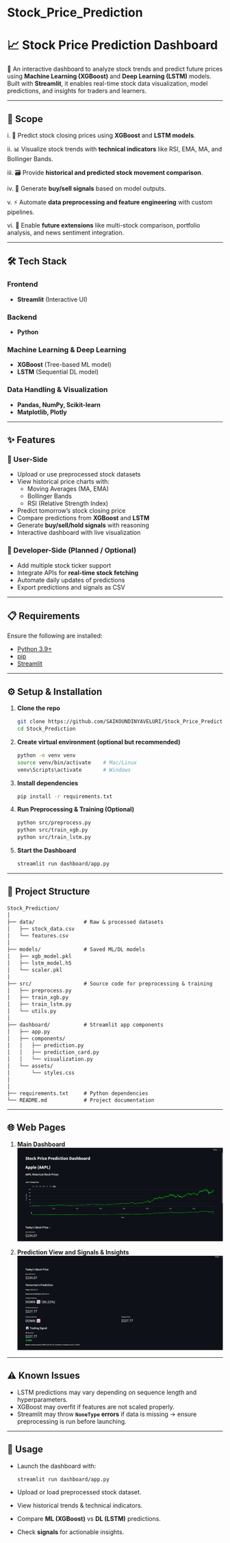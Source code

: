 # Stock_Price_Prediction


# 📈 Stock Price Prediction Dashboard  

🚀 An interactive dashboard to analyze stock trends and predict future prices using **Machine Learning (XGBoost)** and **Deep Learning (LSTM)** models. Built with **Streamlit**, it enables real-time stock data visualization, model predictions, and insights for traders and learners.  

---

## 🎯 Scope  

i. 🤖 Predict stock closing prices using **XGBoost** and **LSTM models**.  

ii. 📊 Visualize stock trends with **technical indicators** like RSI, EMA, MA, and Bollinger Bands.  

iii. 🗃️ Provide **historical and predicted stock movement comparison**.  

iv. 🔔 Generate **buy/sell signals** based on model outputs.  

v. ⚡ Automate **data preprocessing and feature engineering** with custom pipelines.  

vi. 🧩 Enable **future extensions** like multi-stock comparison, portfolio analysis, and news sentiment integration.  

---

## 🛠️ Tech Stack  

### Frontend  
- **Streamlit** (Interactive UI)  

### Backend  
- **Python**  

### Machine Learning & Deep Learning  
- **XGBoost** (Tree-based ML model)  
- **LSTM** (Sequential DL model)  

### Data Handling & Visualization  
- **Pandas, NumPy, Scikit-learn**  
- **Matplotlib, Plotly**  

---

## ✨ Features  

### 👤 User-Side  
- Upload or use preprocessed stock datasets  
- View historical price charts with:  
  - Moving Averages (MA, EMA)  
  - Bollinger Bands  
  - RSI (Relative Strength Index)  
- Predict tomorrow’s stock closing price  
- Compare predictions from **XGBoost** and **LSTM**  
- Generate **buy/sell/hold signals** with reasoning  
- Interactive dashboard with live visualization  

### 🔐 Developer-Side (Planned / Optional)  
- Add multiple stock ticker support  
- Integrate APIs for **real-time stock fetching**  
- Automate daily updates of predictions  
- Export predictions and signals as CSV  

---

## 📋 Requirements  

Ensure the following are installed:  

- [Python 3.9+](https://www.python.org/downloads/)  
- [pip](https://pip.pypa.io/en/stable/installation/)  
- [Streamlit](https://streamlit.io/)  

---

## ⚙️ Setup & Installation  

1. **Clone the repo**  
   ```bash
   git clone https://github.com/SAIKOUNDINYAVELURI/Stock_Price_Prediction.git
   cd Stock_Prediction
   ```

2. **Create virtual environment (optional but recommended)**  
   ```bash
   python -m venv venv
   source venv/bin/activate    # Mac/Linux
   venv\Scripts\activate       # Windows
   ```

3. **Install dependencies**  
   ```bash
   pip install -r requirements.txt
   ```

4. **Run Preprocessing & Training (Optional)**  
   ```bash
   python src/preprocess.py
   python src/train_xgb.py
   python src/train_lstm.py
   ```

5. **Start the Dashboard**  
   ```bash
   streamlit run dashboard/app.py
   ```

---

## 📂 Project Structure  

```
Stock_Prediction/
│
├── data/                # Raw & processed datasets
│   ├── stock_data.csv
│   └── features.csv
│
├── models/              # Saved ML/DL models
│   ├── xgb_model.pkl
│   ├── lstm_model.h5
│   └── scaler.pkl
│
├── src/                 # Source code for preprocessing & training
│   ├── preprocess.py
│   ├── train_xgb.py
│   ├── train_lstm.py
│   └── utils.py
│
├── dashboard/           # Streamlit app components
│   ├── app.py
│   ├── components/
│   │   ├── prediction.py
│   │   ├── prediction_card.py
│   │   └── visualization.py
│   └── assets/
│       └── styles.css
│
│
├── requirements.txt     # Python dependencies
└── README.md            # Project documentation
```

---

## 🌐 Web Pages  

1. **Main Dashboard**  
   ![Dashboard Screenshot](./images/main_dashboard.png)  

2. **Prediction View and Signals & Insights**   
   ![Prediction Screenshot](images/prediction_and_signals.png)   
    

---

## ⚠️ Known Issues  

- LSTM predictions may vary depending on sequence length and hyperparameters.  
- XGBoost may overfit if features are not scaled properly.  
- Streamlit may throw **`NoneType` errors** if data is missing → ensure preprocessing is run before launching.  

---

## 🧪 Usage  

- Launch the dashboard with:  
  ```bash
  streamlit run dashboard/app.py
  ```  

- Upload or load preprocessed stock dataset.  
- View historical trends & technical indicators.  
- Compare **ML (XGBoost)** vs **DL (LSTM)** predictions.  
- Check **signals** for actionable insights.  
